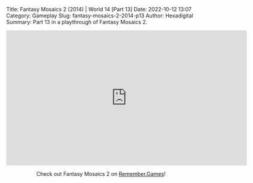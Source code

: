 Title: Fantasy Mosaics 2 (2014) | World 14 [Part 13]
Date: 2022-10-12 13:07
Category: Gameplay
Slug: fantasy-mosaics-2-2014-p13
Author: Hexadigital
Summary: Part 13 in a playthrough of Fantasy Mosaics 2.

<center><iframe src="https://www.youtube.com/embed/Ekb5rOK2Bm8?feature=oembed" allow="accelerometer; autoplay; encrypted-media; gyroscope; picture-in-picture" width="640" height="360" frameborder="0"></iframe>

Check out Fantasy Mosaics 2 on [Remember.Games](https://remember.games/game/6395/fantasy-mosaics-2/)!</center>

